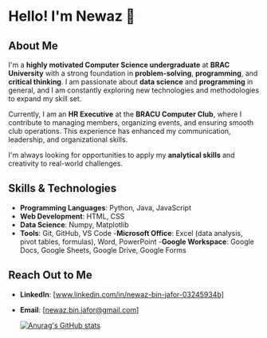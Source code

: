 # Hello! I'm Newaz 👋

## About Me

I'm a **highly motivated Computer Science undergraduate** at **BRAC University** with a strong foundation in **problem-solving**, **programming**, and **critical thinking**. I am passionate about **data science** and **programming** in general, and I am constantly exploring new technologies and methodologies to expand my skill set.

Currently, I am an **HR Executive** at the **BRACU Computer Club**, where I contribute to managing members, organizing events, and ensuring smooth club operations. This experience has enhanced my communication, leadership, and organizational skills.

I'm always looking for opportunities to apply my **analytical skills** and creativity to real-world challenges.
## Skills & Technologies

- **Programming Languages**: Python, Java, JavaScript
- **Web Development**: HTML, CSS
- **Data Science**: Numpy, Matplotlib 
- **Tools**: Git, GitHub, VS Code
-**Microsoft Office**: Excel (data analysis, pivot tables, formulas), Word, PowerPoint
-**Google Workspace**: Google Docs, Google Sheets, Google Drive, Google Forms


## Reach Out to Me

- **LinkedIn**: [www.linkedin.com/in/newaz-bin-jafor-03245934b]
- **Email**: [newaz.bin.jafor@gmail.com]

  [![Anurag's GitHub stats](https://github-readme-stats.vercel.app/api?username=Newaz-j)](https://github.com/anuraghazra/github-readme-stats)

